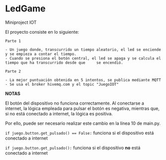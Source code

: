 # LedGame
 Miniproject IOT

El proyecto consiste en lo siguiente:

	Parte 1 

	- Un juego donde, transcurrido un tiempo aleatorio, el led se enciende y se empieza a contar el tiempo.
	- Cuando se presiona el botón central, el led se apaga y se calcula el tiempo que ha transcurrido desde que 	se encendió.

	Parte 2

	- La mejor puntuación obtenida en 5 intentos, se publica mediante MQTT 
	- Se usa el broker hivemq.com y el topic "JuegoIOT"


**NOTAS**

El botón del dispositivo no funciona correctamente. Al conectarse a internet, la lógica empleada para pulsar el botón es negativa, mientras que, si no está conectado a internet, la lógica es positiva. 

Por ello, puede ser necesario realizar este cambio en la línea 10 de main.py. 

`if juego.button.get_pulsado() == False:` funciona si el dispositivo está conectado a internet

`if juego.button.get_pulsado():` funciona si el dispositivo **no** está conectado a internet

